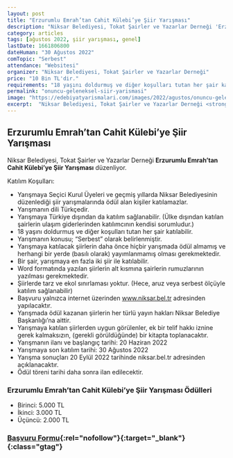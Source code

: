 ```yaml
---
layout: post
title: "Erzurumlu Emrah’tan Cahit Külebi’ye Şiir Yarışması"
description: "Niksar Belediyesi, Tokat Şairler ve Yazarlar Derneği 'Erzurumlu Emrah’tan Cahit Külebi’ye Şiir Yarışması' düzenliyor."
category: articles
tags: [ağustos 2022, şiir yarışması, genel]
lastDate: 1661806800
dateHuman: "30 Ağustos 2022"
comTopic: "Serbest"
attendance: "Websitesi"
organizer: "Niksar Belediyesi, Tokat Şairler ve Yazarlar Derneği"
price: "10 Bin TL'dir."
requirements: "18 yaşını doldurmuş ve diğer koşulları tutan her şair katılabilir."
permalink: "onuncu-geleneksel-siir-yarismasi"
image: "https://edebiyatyarismalari.com/images/2022/agustos/onuncu-geleneksel-siir-yarismasi.jpg"
excerpt:  "Niksar Belediyesi, Tokat Şairler ve Yazarlar Derneği <strong> Erzurumlu Emrah’tan Cahit Külebi’ye Şiir Yarışması </strong> düzenliyor."
---
```


## Erzurumlu Emrah’tan Cahit Külebi’ye Şiir Yarışması
Niksar Belediyesi, Tokat Şairler ve Yazarlar Derneği **Erzurumlu Emrah’tan Cahit Külebi’ye Şiir Yarışması** düzenliyor.  

Katılım Koşulları:
- Yarışmaya Seçici Kurul Üyeleri ve geçmiş yıllarda Niksar Belediyesinin düzenlediği şiir yarışmalarında ödül alan kişiler katılamazlar.
- Yarışmanın dili Türkçedir.
- Yarışmaya Türkiye dışından da katılım sağlanabilir. (Ülke dışından katılan şairlerin ulaşım giderlerinden katılımcının kendisi sorumludur.)
- 18 yaşını doldurmuş ve diğer koşulları tutan her şair katılabilir.
- Yarışmanın konusu; “Serbest” olarak belirlenmiştir.
- Yarışmaya katılacak şiirlerin daha önce hiçbir yarışmada ödül almamış ve herhangi bir yerde (basılı olarak) yayımlanmamış olması gerekmektedir.
- Bir şair, yarışmaya en fazla iki şiir ile katılabilir.
- Word formatında yazılan şiirlerin alt kısmına şairlerin rumuzlarının yazılması gerekmektedir.
- Şiirlerde tarz ve ekol sınırlaması yoktur. (Hece, aruz veya serbest ölçüyle katılım sağlanabilir)
- Başvuru yalnızca internet üzerinden www.niksar.bel.tr adresinden yapılacaktır.
- Yarışmada ödül kazanan şiirlerin her türlü yayın hakları Niksar Belediye Başkanlığı’na aittir.
- Yarışmaya katılan şiirlerden uygun görülenler, ek bir telif hakkı iznine gerek kalmaksızın, (gerekli görüldüğünde) bir kitapta toplanacaktır.
- Yarışmanın ilanı ve başlangıç tarihi: 20 Haziran 2022
- Yarışmaya son katılım tarihi: 30 Ağustos 2022
- Yarışma sonuçları 20 Eylül 2022 tarihinde niksar.bel.tr adresinden açıklanacaktır.
- Ödül töreni tarihi daha sonra ilan edilecektir.


### Erzurumlu Emrah’tan Cahit Külebi’ye Şiir Yarışması Ödülleri
- Birinci: 5.000 TL 
- İkinci: 3.000 TL  
- Üçüncü: 2.000 TL  


### [Başvuru Formu](https://www.niksar.bel.tr/siir-yarismasi/?ref=edebiyatyarismalari.com){:rel="nofollow"}{:target="_blank"}{:class="gtag"}